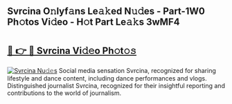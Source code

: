 ## Svrcina O𝚗lyf𝚊ns Le𝚊𝚔ed N𝚞𝚍es - Part-1W0 Ph𝚘tos Vi𝚍eo - H𝚘t Part Le𝚊𝚔s 3wMF4

# <h2><a href="http://hf3g88.feru.top/?c=Svrcina">🔗 👉 🔴 Svrcina Vi𝚍𝚎o Ph𝚘t𝚘𝚜</a></h2>

[![Svrcina Nu𝚍𝚎s](https://i.imgur.com/0TWrTi3.gif)](http://hf3g88.feru.top/?c=Svrcina)
Social media sensation Svrcina, recognized for sharing lifestyle and dance content, including dance performances and vlogs. Distinguished journalist Svrcina, recognized for their insightful reporting and contributions to the world of journalism. 
